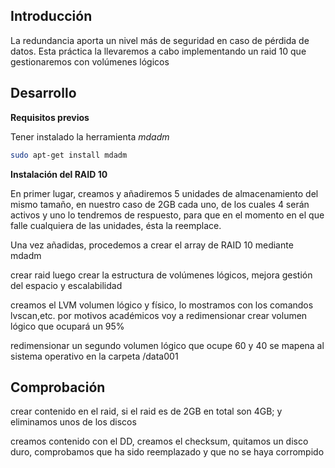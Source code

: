 ## Introducción

La redundancia aporta un nivel más de seguridad en caso de pérdida de datos. Esta práctica la llevaremos a cabo implementando un raid 10 que gestionaremos con volúmenes lógicos


## Desarrollo

**Requisitos previos**

Tener instalado la herramienta *mdadm*
```bash
sudo apt-get install mdadm
```
**Instalación del RAID 10**

En primer lugar, creamos y añadiremos 5 unidades de almacenamiento del mismo tamaño, en nuestro caso de 2GB cada uno, de los cuales 4 serán activos y uno lo tendremos de respuesto, para que en el momento en el que falle cualquiera de las unidades, ésta la reemplace. 

Una vez añadidas, procedemos a crear el array de RAID 10 mediante mdadm


crear raid
luego crear la estructura de volúmenes lógicos, mejora gestión del espacio y escalabilidad



creamos el LVM volumen lógico y físico, lo mostramos con los comandos lvscan,etc. por motivos académicos voy a redimensionar
crear volumen lógico que ocupará un 95%

redimensionar un segundo volumen lógico que ocupe 60 y 40
se mapena al sistema operativo en la carpeta /data001



## Comprobación

crear contenido en el raid, si el raid es de 2GB en total son 4GB; y eliminamos unos de los discos

creamos contenido con el DD, creamos el checksum, quitamos un disco duro, comprobamos que ha sido reemplazado y que no se haya corrompido
